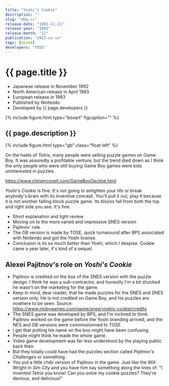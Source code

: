 ```yaml
---
title: "Yoshi’s Cookie"
description: ""
slug: "dmg-ci"
release-date: "1992-11-21"
release-year: "1992"
release-month: "11"
publication: "2023-xx-xx"
tags: [book4]
developers: "TOSE"
---
```

# {{ page.title }}

- Japanese release in November 1992
- North American release in April 1993
- European release in 1993
- Published by Nintendo
- Developed by {{ page.developers }}

{% include figure.html type="boxart" figcaption="" %}

## {{ page.description }}

{% include figure.html type="gb" class="float left" %}

On the heels of *Tetris*, many people were selling puzzle games on Game Boy. It was assuredly a profitable venture, but the trend died down as I think the only people who were still buying Game Boy games were kids uninterested in puzzles.

https://www.chrismcovell.com/GameBoyDecline.html

*Yoshi's Cookie* is fine. It's not going to enlighten your life or break anybody's brain with its inventive concept. You'll pull it out, play it because it is not another falling block puzzle game. Its blocks fall from both the top and right side you see. It's fine.

- Short explanation and light review
- Moving on to the more varied and impressive SNES version
- Pajitnov' role
- The GB version is made by TOSE, quick turnaround after BPS associated with Nintendo and got the Yoshi license.
- Conclusion is its so much better than *Yoshi*, which I despise. Cookie came a year later, it's kind of a sequel.

## Alexei Pajitnov's role on *Yoshi's Cookie*

- Pajitnov is credited on the box of the SNES version with the puzzle design. I think he was a sub-contractor, and honestly I'm a bit shocked he wasn't on the marketing for the game.
- Keep in mind, dear reader, that he made puzzles for the SNES and SNES version only. He is not credited on Game Boy, and his puzzles are nowhere to be seen. Source: https://www.mobygames.com/game/snes/yoshis-cookie/credits
- The SNES game was developed by BPS, and I'm inclined to think Pajitnov worked on the game before the Yoshi branding arrived, and the NES and GB versions were commissionned to TOSE.
- I get that putting his name on the box might have been confusing.
- People might think he made the whole game.
- Video game development was far less understood by the playing public back then.
- But they totally could have had the puzzles section called *Pajitnov's Challenges* or something.
- You put a little chibi version of Pajitnov in the game. Just like the Will Wright in *Sim City* and you have him say something along the lines of: "I invented *Tetris* you know! Can you solve my cookie puzzles? They're devious, and delicious!"